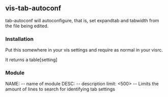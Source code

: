 
## vis-tab-autoconf

tab-autoconf will autoconfigure, that is, set expandtab and tabwidth from the file being edited.

### Installation

Put this somewhere in your vis settings and require as normal in your visrc.

It returns a table[setting] 

### Module

NAME: <string> -- name of module
DESC: <string> -- description
limit: <500> -- Limits the amount of lines to search for identifying tab settings
